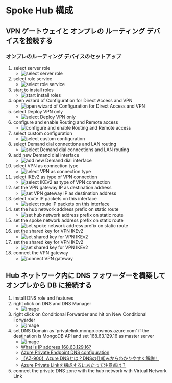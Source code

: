 # Spoke Hub 構成

## VPN ゲートウェイと オンプレの ルーティング デバイスを接続する

### オンプレのルーティング デバイスのセットアップ

1. select server role
    * ![select server role](../../images/net/remote1.png)
1. select role service
    * ![select role service](../../images/net/remote2.png)
1. start to install roles
    * ![start install roles](../../images/net/remote3.png)
1. open wizard of Configuration for Direct Access and VPN
    * ![open wizard of Configuration for Direct Access and VPN](../../images/net/remote4.png)
1. select Deploy VPN only
    * ![select Deploy VPN only](../../images/net/remote5.png)
1. configure and enable Routing and Remote access
    * ![configure and enable Routing and Remote access](../../images/net/remote6.png)
1. select custom configuration
    * ![select custom configuration](../../images/net/remote7.png)
1. select Demand dial connections and LAN routing
    * ![select Demand dial connections and LAN routing](../../images/net/remote8.png)
1. add new Demand dial interface
    * ![add new Demand dial interface](../../images/net/remote9.png)
1. select VPN as connection type
    * ![select VPN as connection type](../../images/net/remote10.png)
1. select IKEv2 as type of VPN connection
    * ![select IKEv2 as type of VPN connection](../../images/net/remote11.png)
1. set the VPN gateway IP as destination address
    * ![set VPN gateway IP as destination address](../../images/net/remote12.png)
1. select route IP packets on this interface
    * ![select route IP packets on this interface](../../images/net/remote13.png)
1. set the hub network address prefix on static route
    * ![set hub network address prefix on static route](../../images/net/remote14.png)
1. set the spoke network address prefix on static route
    * ![set spoke network address prefix on static route](../../images/net/remote15.png)
1. set the shared key for VPN IKEv2
    * ![set shared key for VPN IKEv2](../../images/net/remote16.png)
1. set the shared key for VPN IKEv2
    * ![set shared key for VPN IKEv2](../../images/net/remote17.png)
1. connect the VPN gateway
    * ![connect VPN gateway](../../images/net/remote18.png)

## Hub ネットワーク内に DNS フォワーダーを構築してオンプレから DB に接続する

1. install DNS role and features
1. right click on DNS and DNS Manager
    * ![image](../../images/net/dnssetup_01.png)
1. right click on Conditional Forwarder and hit on New Conditional Forwarder
    * ![image](../../images/net/dnssetup_02.png)
1. set DNS Domain as 'privatelink.mongo.cosmos.azure.com' if the destination is MongoDB API and set 168.63.129.16 as master server
    * ![image](../../images/net/dnssetup_03.png)
    * [What is IP address 168.63.129.16?](https://learn.microsoft.com/en-us/azure/virtual-network/what-is-ip-address-168-63-129-16)
    * [Azure Private Endpoint DNS configuration](https://learn.microsoft.com/en-us/azure/private-link/private-endpoint-dns)
    * [【AZ-900】Azure DNSとは？DNSの仕組みからわかりやすく解説！](https://az-start.com/azure-dns-overview/)
    * [Azure Private Linkを構成するにあたって注意点は？](https://cloudsteady.jp/post/37510/)
1. connect the private DNS zone with the hub network with Virtual Network Link